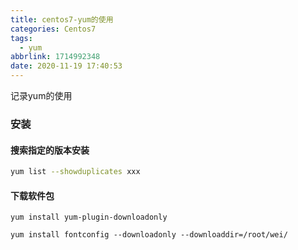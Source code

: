 ```yaml
---
title: centos7-yum的使用
categories: Centos7
tags:
  - yum
abbrlink: 1714992348
date: 2020-11-19 17:40:53
---
```


记录yum的使用

### 安装

#### 搜索指定的版本安装

~~~sh
yum list --showduplicates xxx
~~~

#### 下载软件包

~~~
yum install yum-plugin-downloadonly
~~~

~~~
yum install fontconfig --downloadonly --downloaddir=/root/wei/
~~~

